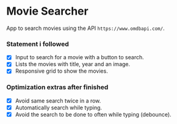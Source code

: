 # Movie Searcher
App to search movies using the API `https://www.omdbapi.com/`.

### Statement i followed
- [x] Input to search for a movie with a button to search.
- [x] Lists the movies with title, year and an image.
- [x] Responsive grid to show the movies.

### Optimization extras after finished
- [x] Avoid same search twice in a row.
- [x] Automatically search while typing.
- [x] Avoid the search to be done to often while typing (debounce).
